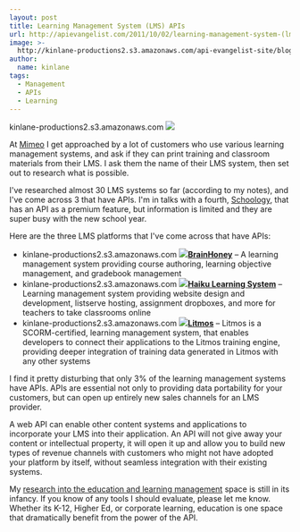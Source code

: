 ```yaml
---
layout: post
title: Learning Management System (LMS) APIs
url: http://apievangelist.com/2011/10/02/learning-management-system-(lms)-apis/
image: >-
  http://kinlane-productions2.s3.amazonaws.com/api-evangelist-site/blog/learning-kids.jpeg
author:
  name: kinlane
tags:
  - Management
  - APIs
  - Learning
---
```

kinlane-productions2.s3.amazonaws.com ![](http://kinlane-productions.s3.amazonaws.com/api-evangelist/LMS/learning-kids.jpeg)

At [Mimeo](http://developer.mimeo.com "Mimeo") I get approached by a lot of customers who use various learning management systems, and ask if they can print training and classroom materials from their LMS. I ask them the name of their LMS system, then set out to research what is possible.

I've researched almost 30 LMS systems so far (according to my notes), and I've come across 3 that have APIs. I'm in talks with a fourth, [Schoology](http://apievangelist.com/apis/schoology_api.php "Schoology"), that has an API as a premium feature, but information is limited and they are super busy with the new school year.

Here are the three LMS platforms that I've come across that have APIs:

*   kinlane-productions2.s3.amazonaws.com [![](http://kinlane-productions.s3.amazonaws.com/api-evangelist/LMS/BrainHoney-Logo.png)](http://gls.agilix.com/Docs/Concept/Overview)[**BrainHoney**](http://gls.agilix.com/Docs/Concept/Overview) – A learning management system providing course authoring, learning objective management, and gradebook management
*   kinlane-productions2.s3.amazonaws.com [![](http://kinlane-productions.s3.amazonaws.com/api-evangelist/LMS/haiku-logo.png)](http://apievangelist.com/apis/haiku_learning_system.php)[**Haiku Learning System**](http://apievangelist.com/apis/haiku_learning_system.php) – Learning management system providing website design and development, listserve hosting, assignment dropboxes, and more for teachers to take classrooms online
*   kinlane-productions2.s3.amazonaws.com [![](http://kinlane-productions.s3.amazonaws.com/api-evangelist/LMS/litmos-logo.png)](http://help.litmos.com/developer-api/)[**Litmos**](http://help.litmos.com/developer-api/) – Litmos is a SCORM-certified, learning management system, that enables developers to connect their applications to the Litmos training engine, providing deeper integration of training data generated in Litmos with any other systems

I find it pretty disturbing that only 3% of the learning management systems have APIs. APIs are essential not only to providing data portability for your customers, but can open up entirely new sales channels for an LMS provider.

A web API can enable other content systems and applications to incorporate your LMS into their application. An API will not give away your content or intellectual property, it will open it up and allow you to build new types of revenue channels with customers who might not have adopted your platform by itself, without seamless integration with their existing systems.

My [research into the education and learning management](http://apievangelist.com/industries/education.php "research into the dcuation and learning management space") space is still in its infancy. If you know of any tools I should evaluate, please let me know. Whether its K-12, Higher Ed, or corporate learning, education is one space that dramatically benefit from the power of the API.